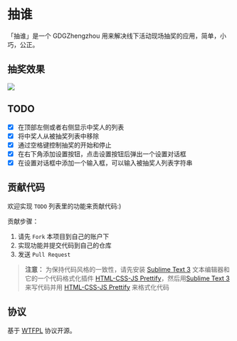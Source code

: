 # 抽谁

「抽谁」是一个 GDGZhengzhou 用来解决线下活动现场抽奖的应用，简单，小巧，公正。

## 抽奖效果

![](https://raw.githubusercontent.com/GDGZhengzhou/choushei/master/choushei.gif)

## TODO

- [x] 在顶部左侧或者右侧显示中奖人的列表
- [x] 将中奖人从被抽奖列表中移除
- [x] 通过空格键控制抽奖的开始和停止
- [x] 在右下角添加设置按钮，点击设置按钮后弹出一个设置对话框
- [x] 在设置对话框中添加一个输入框，可以输入被抽奖人列表字符串

## 贡献代码

欢迎实现 `TODO` 列表里的功能来贡献代码:)

贡献步骤：

1. 请先 `Fork` 本项目到自己的账户下
2. 实现功能并提交代码到自己的仓库
3. 发送 `Pull Request`

> 
> **注意：** 为保持代码风格的一致性，请先安装 [Sublime Text 3](http://www.sublimetext.com/3) 文本编辑器和它的一个代码格式化插件 [HTML-CSS-JS Prettify](https://github.com/victorporof/Sublime-HTMLPrettify)，然后用[Sublime Text 3](http://www.sublimetext.com/3) 来写代码并用 [HTML-CSS-JS Prettify](https://github.com/victorporof/Sublime-HTMLPrettify) 来格式化代码

## 协议

基于 [WTFPL](https://en.wikipedia.org/wiki/WTFPL) 协议开源。
